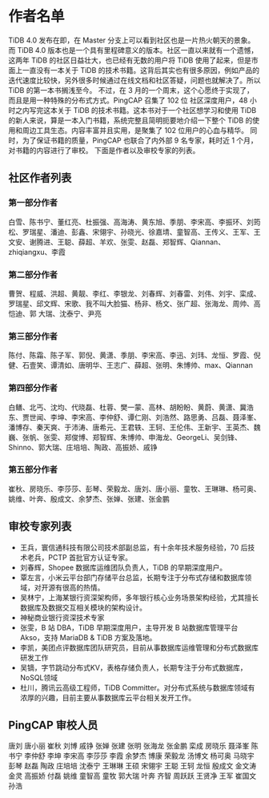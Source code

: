 # 作者名单

TiDB 4.0 发布在即，在 Master 分支上可以看到社区也是一片热火朝天的景象。而 TiDB 4.0 版本也是一个具有里程碑意义的版本。社区一直以来就有一个遗憾，这两年 TiDB 的社区日益壮大，也已经有无数的用户将 TiDB 使用了起来，但是市面上一直没有一本关于 TiDB 的技术书籍。这背后其实也有很多原因，例如产品的迭代速度比较快，另外很多时候通过在线文档和社区答疑，问题也就解决了。所以 TiDB 的第一本书搁浅至今。
不过，在 3 月的一个周末，这个心愿终于实现了，而且是用一种特殊的分布式方式。PingCAP 召集了 102 位 社区深度用户，48 小时之内写完这本关于 TiDB 的技术书籍。这本书对于一个社区想学习和使用 TiDB 的新人来说，算是一本入门书籍，系统完整且简明扼要地介绍一下整个 TiDB 的使用和周边工具生态。内容丰富并且实用，是聚集了 102 位用户的心血与精华。
同时，为了保证书籍的质量，PingCAP 也联合了内外部 9 名专家，耗时近 1 个月，对书籍的内容进行了审校。
下面是作者以及审校专家的列表。

## 社区作者列表

### 第一部分作者
白雪、陈书宁、董红亮、杜振强、高海涛、黄东旭、季朋、李宋高、李振环、刘筠松、罗瑞星、潘迪、彭鑫、宋翎宇、孙晓光、徐嘉埥、童智高、王传义、王军、王文安、谢腾进、王聪、薛超、羊欢、张雯、赵磊、郑智辉、Qiannan、zhiqiangxu、李霞

### 第二部分作者
曹贺、程威、洪超、黄靓、李红、李银龙、刘春辉、刘春雷、刘伟、刘宇、栾成、罗瑞星、邱文辉、宋歌、我不叫大脸猫、杨非、杨文、张广超、张海龙、周帅、高恺迪、郭    大瑞、沈泰宁、尹亮

### 第三部分作者
陈付、陈霜、陈子军、郭倪、黄潇、季朋、李宋高、李迅、刘玮、龙恒、罗霞、倪健、石壹笑、谭清如、唐明华、王志广、薛超、张明、朱博帅、max、Qiannan

### 第四部分作者
白鳝、北丐、沈均、代晓磊、杜蓉、樊一蒙、高林、胡盼盼、黄蔚、黄潇、冀浩东、贾世闻、李坤、李宋高、李仲舒、谭仁刚、刘浩然、路思勇、吕磊、聂泽峯、潘博存、秦天爽、于沛涛、唐希元、王君轶、王轲、王伦伟、王新宇、王英杰、魏巍、张帆、张雯、郑俊博、郑智辉、朱博帅、申海龙、GeorgeLi、吴剑锋、Shinno、郭大瑞、庄培培、陶政、高振娇、戚铮

### 第五部分作者
崔秋、房晓乐、李莎莎、彭琴、荣毅龙、唐刘、唐小丽、童牧、王琳琳、杨可奥、姚维、叶奔、殷成文、余梦杰、张婵、张建、张金鹏


## 审校专家列表

- 王兵，寰信通科技有限公司技术部副总监，有十余年技术服务经验，70 后技术老兵，PCTP 首批官方认证专家。
- 刘春辉，Shopee 数据库运维团队负责人，TiDB 的早期深度用户。
- 覃左言，小米云平台部门存储平台总监，长期专注于分布式存储和数据库领域，对开源有很高的热情。
- 吴林宁，上海某银行资深架构师，多年银行核心业务场景架构经验，尤其擅长数据库及数据交互相关模块的架构设计。
- 神秘商业银行资深技术专家
- 张雯，B 站 DBA，TiDB 早期深度用户，主导开发 B 站数据库管理平台 Akso，支持 MariaDB & TiDB 方案及落地。
- 李凯，美团点评数据库团队研究员，目前从事数据库运维管理和分布式数据库研发工作
- 吴镝，字节跳动分布式KV，表格存储负责人，长期专注于分布式数据库，NoSQL领域
- 杜川，腾讯云高级工程师，TiDB Committer。对分布式系统与数据库领域有浓厚的兴趣，目前主要从事数据库云平台相关发开工作。

## PingCAP 审校人员

唐刘 唐小丽 崔秋 刘博 戚铮 张婵 张建 张明 张海龙 张金鹏 栾成 房晓乐 聂泽峯 陈书宁 李仲舒 李坤 李宋高 李莎莎 李霞 余梦杰 博康 荣毅龙 汤博文 杨可奥 马晓宇 彭琴 赵磊 陶政 庄培培 沈泰宁 王琳琳 王硕 宋翎宇 王聪 王轲 龙恒 殷成文 金文涛 金灵 高振娇 付磊 姚维 童智高 童牧 郭大瑞 叶奔 齐智 周跃跃 王贤净 王军 崔国文 孙浩

